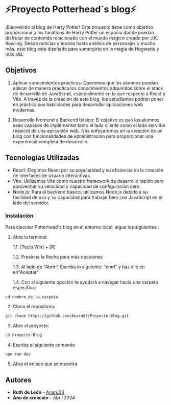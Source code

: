 # ⚡Proyecto Potterhead´s blog⚡

¡Bienvenido al blog de Harry Potter! Este proyecto tiene como objetivo proporcionar a los fanáticos de Harry Potter un espacio donde puedan disfrutar de contenido relacionado con el mundo mágico creado por J.K. Rowling. Desde noticias y teorías hasta análisis de personajes y mucho más, este blog está diseñado para sumergirte en la magia de Hogwarts y más allá.

## Objetivos

1. Aplicar conocimientos prácticos:
Queremos que los alumnos puedan aplicar de manera práctica los conocimientos adquiridos sobre el stack de desarrollo de JavaScript, especialmente en lo que respecta a React y Vite. A través de la creación de este blog, los estudiantes podrán poner en práctica sus habilidades para desarrollar aplicaciones web modernas.

2. Desarrollo Frontend y Backend básico:
El objetivo es que los alumnos sean capaces de implementar tanto el lado cliente como el lado servidor (básico) de una aplicación web. Nos enfocaremos en la creación de un blog con funcionalidades de administración para proporcionar una experiencia completa de desarrollo.

## Tecnologías Utilizadas
- React: Elegimos React por su popularidad y su eficiencia en la creación de interfaces de usuario interactivas.
- Vite: Utilizamos Vite como nuestro framework de desarrollo rápido para aprovechar su velocidad y capacidad de configuración cero.
- Node.js: Para el backend básico, utilizamos Node.js debido a su facilidad de uso y su capacidad para trabajar bien con JavaScript en el lado del servidor.

### Instalación

Para ejecutar Potterhead´s blog en el entorno local, sigue los siguientes :

1. Abre la terminal:
    <p>
    1.1. [Tecla Win] + [R]<p>
    1.2. Presiona la flecha para más opcciones<p>
    1.3. Al lado de "Abrir:" Escriba lo siguiente: "cmd" y haz clic en en"Aceptar"<p>
    1.4. Con al siguiente opcción te ayudará a navegar hacía una carpeta específica:<p>
```
cd nombre_de_la_carpeta
```

2. Clona el repositorio:
```bash
git clone https://github.com/Anaru03/Proyecto-Blog.git
```
3. Abre el proyecto:
```bash
cd Proyecto-Blog
```
4. Escriba el siguiente comando
```bash
npm run dev
```
5. Abra el enlace que se muestra


## Autores

- **Ruth de León** - [Anaru03](https://github.com/Anaru03)
- **Año de creación** - Abril 2024